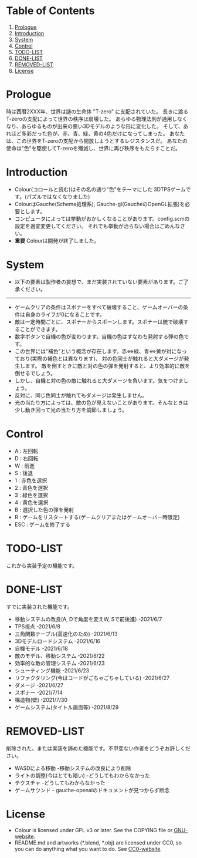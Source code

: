 
# Table of Contents

1.  [Prologue](#orgb638b91)
2.  [Introduction](#org089fa5d)
3.  [System](#org1228ded)
4.  [Control](#orge58cb5c)
5.  [TODO-LIST](#org1fb147d)
6.  [DONE-LIST](#org44a7c4b)
7.  [REMOVED-LIST](#org29d94bf)
8.  [License](#org809042e)



<a id="orgb638b91"></a>

# Prologue

時は西暦2XXX年、世界は謎の生命体 "T-zero" に支配されていた。
長きに渡るT-zeroの支配によって世界の秩序は崩壊した。
あらゆる物理法則が通用しなくなり、あらゆるものが出来の悪い3Dモデルのような形に変化した。
そして、あれほど多彩だった色が、赤、青、緑、黄の4色だけになってしまった。
あなたは、この世界をT-zeroの支配から開放しようとするレジスタンスだ。
あなたの使命は"色"を駆使してT-zeroを殲滅し、世界に再び秩序をもたらすことだ。


<a id="org089fa5d"></a>

# Introduction

-   Colour(コロールと読む)はその名の通り"色"をテーマにした
    3DTPSゲームです。(パズルではなくなりました)
-   ColourはGauche(Scheme処理系), Gauche-gl(GaucheのOpenGL拡張)を必要とします。
-   コンピュータによっては挙動がおかしくなることがあります。config.scmの設定を適宜変更してください。
    それでも挙動が治らない場合はごめんなさい。
-   **重要** Colourは開発が終了しました。


<a id="org1228ded"></a>

# System

-   以下の要素は製作者の妄想で、まだ実装されていない要素があります。ご了承ください。

---

-   ゲームクリアの条件はスポナーをすべて破壊すること、ゲームオーバーの条件は自身のライフが0になることです。
-   敵は一定時間ごとに、スポナーからスポーンします。スポナーは銃で破壊することができます。
-   数字ボタンで自機の色が変わります。自機の色はすなわち発射する弾の色です。
-   この世界には"補色"という概念が存在します。赤<=>緑、青<=>黄が対になっており(実際の補色とは異なります)、
    対の色同士が触れると大ダメージが発生します。
    敵を倒すときに敵と対の色の弾を発射すると、より効率的に敵を倒せるでしょう。
-   しかし、自機と対の色の敵に触れると大ダメージを負います。気をつけましょう。
-   反対に、同じ色同士が触れてもダメージは発生しません。
-   光の当たり方によっては、敵の色が見えないことがあります。そんなときは少し動き回って光の当たり方を調節しましょう。


<a id="orge58cb5c"></a>

# Control

-   A : 左回転
-   D : 右回転
-   W : 前進
-   S : 後退
-   1 : 赤色を選択
-   2 : 青色を選択
-   3 : 緑色を選択
-   4 : 黄色を選択
-   B : 選択した色の弾を発射
-   R : ゲームをリスタートする(ゲームクリアまたはゲームオーバー時限定)
-   ESC : ゲームを終了する


<a id="org1fb147d"></a>

# TODO-LIST

これから実装予定の機能です。


<a id="org44a7c4b"></a>

# DONE-LIST

すでに実装された機能です。

-   移動システムの改良(A, Dで角度を変えW, Sで前後進) -2021/6/7
-   TPS視点 -2021/6/8
-   三角関数テーブル(高速化のため) -2021/6/13
-   3Dモデルロードシステム -2021/6/16
-   自機モデル -2021/6/18
-   敵のモデル、移動システム -2021/6/22
-   効率的な敵の管理システム -2021/6/23
-   シューティング機能 -2021/6/23
-   リファクタリング(今はコードがごちゃごちゃしている) -2021/6/27
-   ダメージ -2021/6/27
-   スポナー -2021/7/14
-   構造物(壁) -2021/7/30
-   ゲームシステム(タイトル画面等) -2021/8/29


<a id="org29d94bf"></a>

# REMOVED-LIST

削除された、または実装を諦めた機能です。不甲斐ない作者をどうぞお許しください。

-   WASDによる移動 -移動システムの改良により削除
-   ライトの調整(今はとても暗い) -どうしてもわからなかった
-   テクスチャ -どうしてもわからなかった
-   ゲームサウンド - gauche-openalのドキュメントが見つからず断念


<a id="org809042e"></a>

# License

-   Colour is licensed under GPL v3 or later.
    See the COPYING file or [GNU-website](https://www.gnu.org/licenses).
-   README.md and artworks (\*.blend, \*.obj) are licensed under CC0,
    so you can do anything what you want to do.
    See [CC0-website](https://creativecommons.org/choose/zero/).

